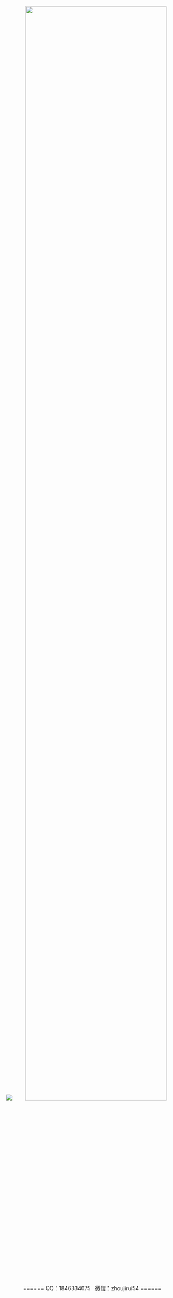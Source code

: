 <div align="center">
  <img src="https://s2.loli.net/2022/01/10/6JUl9Nga7MyRYok.gif">
  <img width="86%" src="https://s2.loli.net/2022/01/18/XSWY6ti9u2GVHaL.png">
  <p>======  QQ：1846334075&nbsp;&nbsp;&nbsp;微信：zhoujirui54  ======</p>
</div>
